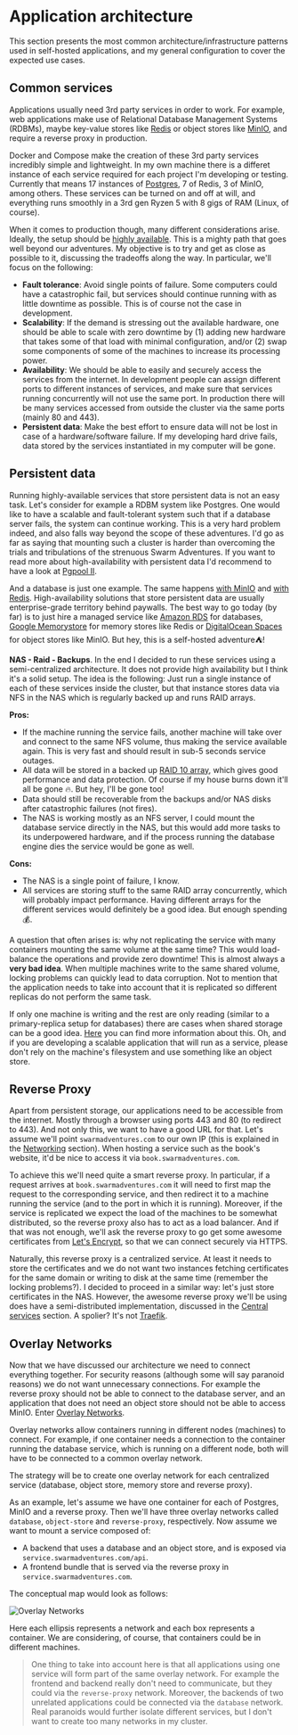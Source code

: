 # Application architecture

This section presents the most common architecture/infrastructure patterns used in self-hosted applications, and my general configuration to cover the expected use cases.

## Common services
Applications usually need 3rd party services in order to work. For example, web applications make use of Relational Database Management Systems (RDBMs), maybe key-value stores like [Redis](https://redis.io/) or object stores like [MinIO](https://min.io/), and require a reverse proxy in production.

Docker and Compose make the creation of these 3rd party services incredibly simple and lightweight. In my own machine there is a differet instance of each service required for each project I'm developing or testing. Currently that means 17 instances of [Postgres](https://www.postgresql.org/), 7 of Redis, 3 of MinIO, among others. These services can be turned on and off at will, and everything runs smoothly in a 3rd gen Ryzen 5 with 8 gigs of RAM (Linux, of course).

When it comes to production though, many different considerations arise. Ideally, the setup should be [highly available](https://www.digitalocean.com/community/tutorials/what-is-high-availability). This is a mighty path that goes well beyond our adventures. My objective is to try and get as close as possible to it, discussing the tradeoffs along the way. In particular, we'll focus on the following:

 - **Fault tolerance**: Avoid single points of failure. Some computers could have a catastrophic fail, but services should continue running with as little downtime as possible. This is of course not the case in development.
 - **Scalability**: If the demand is stressing out the available hardware, one should be able to scale with zero downtime by (1) adding new hardware that takes some of that load with minimal configuration, and/or (2) swap some components of some of the machines to increase its processing power.
 - **Availability**: We should be able to easily and securely access the services from the internet. In development people can assign different ports to different instances of services, and make sure that services running concurrently will not use the same port. In production there will be many services accessed from outside the cluster via the same ports (mainly 80 and 443).
 - **Persistent data**: Make the best effort to ensure data will not be lost in case of a hardware/software failure. If my developing hard drive fails, data stored by the services instantiated in my computer will be gone.

## Persistent data
Running highly-available services that store persistent data is not an easy task. Let's consider for example a RDBM system like Postgres. One would like to have a scalable and fault-tolerant system such that if a database server fails, the system can continue working. This is a very hard problem indeed, and also falls way beyond the scope of these adventures. I'd go as far as saying that mounting such a cluster is harder than overcoming the trials and tribulations of the strenuous Swarm Adventures. If you want to read more about high-availability with persistent data I'd recommend to have a look at [Pgpool II](https://www.pgpool.net/docs/latest/en/html/intro-whatis.html). 

And a database is just one example. The same happens [with MinIO](https://docs.min.io/docs/distributed-minio-quickstart-guide.html) and [with Redis](https://docs.redis.com/latest/rs/concepts/high-availability/clustering/). High-availability solutions that store persistent data are usually enterprise-grade territory behind paywalls. The best way to go today (by far) is to just hire a managed service like [Amazon RDS](https://aws.amazon.com/rds/) for databases, [Google Memorystore](https://cloud.google.com/memorystore/docs/redis/) for memory stores like Redis or [DigitalOcean Spaces](https://docs.digitalocean.com/products/spaces/resources/) for object stores like MinIO. But hey, this is a self-hosted adventure⛺!

**NAS - Raid - Backups**. In the end I decided to run these services using a semi-centralized architecture. It does not provide high availability but I think it's a solid setup. The idea is the following: Just run a single instance of each of these services inside the cluster, but that instance stores data via NFS in the NAS which is regularly backed up and runs RAID arrays.

**Pros:**
 - If the machine running the service fails, another machine will take over and connect to the same NFS volume, thus making the service available again. This is very fast and should result in sub-5 seconds service outages.
 - All data will be stored in a backed up [RAID 10 array](https://en.wikipedia.org/wiki/Nested_RAID_levels), which gives good performance and data protection. Of course if my house burns down it'll all be gone 🔥. But hey, I'll be gone too!
 - Data should still be recoverable from the backups and/or NAS disks after catastrophic failures (not fires).
 - The NAS is working mostly as an NFS server, I could mount the database service directly in the NAS, but this would add more tasks to its underpowered hardware, and if the process running the database engine dies the service would be gone as well.

**Cons:**
 - The NAS is a single point of failure, I know.
 - All services are storing stuff to the same RAID array concurrently, which will probably impact performance. Having different arrays for the different services would definitely be a good idea. But enough spending 💰.

A question that often arises is: why not replicating the service with many containers mounting the same volume at the same time? This would load-balance the operations and provide zero downtime! This is almost always a **very bad idea**. When multiple machines write to the same shared volume, locking problems can quickly lead to data corruption. Not to mention that the application needs to take into account that it is replicated so different replicas do not perform the same task.

If only one machine is writing and the rest are only reading (similar to a primary-replica setup for databases) there are cases when shared storage can be a good idea. [Here](https://www.digitalocean.com/community/tutorials/how-to-share-data-between-docker-containers) you can find more information about this. Oh, and if you are developing a scalable application that will run as a service, please don't rely on the machine's filesystem and use something like an object store.

## Reverse Proxy
Apart from persistent storage, our applications need to be accessible from the internet. Mostly through a browser using ports 443 and 80 (to redirect to 443). And not only this, we want to have a good URL for that. Let's assume we'll point `swarmadventures.com` to our own IP (this is explained in the [Networking](./sections/networking.md) section). When hosting a service such as the book's website, it'd be nice to access it via `book.swarmadventures.com`.

To achieve this we'll need quite a smart reverse proxy. In particular, if a request arrives at `book.swarmadventures.com` it will need to first map the request to the corresponding service, and then redirect it to a machine running the service (and to the port in which it is running). Moreover, if the service is replicated we expect the load of the machines to be somewhat distributed, so the reverse proxy also has to act as a load balancer. And if that was not enough, we'll ask the reverse proxy to go get some awesome certificates from [Let's Encrypt](https://letsencrypt.org/), so that we can connect securely via HTTPS.

Naturally, this reverse proxy is a centralized service. At least it needs to store the certificates and we do not want two instances fetching certificates for the same domain or writing to disk at the same time (remember the locking problems?). I decided to proceed in a similar way: let's just store certificates in the NAS. However, the awesome reverse proxy we'll be using does have a semi-distributed implementation, discussed in the [Central services](./services) section. A spolier? It's not [Traefik](https://traefik.io/).

## Overlay Networks
Now that we have discussed our architecture we need to connect everything together. For security reasons (although some will say paranoid reasons) we do not want unnecessary connections. For example the reverse proxy should not be able to connect to the database server, and an application that does not need an object store should not be able to access MinIO. Enter [Overlay Networks](https://docs.docker.com/network/overlay/).

Overlay networks allow containers running in different nodes (machines) to connect. For example, if one container needs a connection to the container running the database service, which is running on a different node, both will have to be connected to a common overlay network.

The strategy will be to create one overlay network for each centralized service (database, object store, memory store and reverse proxy).

As an example, let's assume we have one container for each of Postgres, MinIO and a reverse proxy. Then we'll have three overlay networks called `database`, `object-store` and `reverse-proxy`, respectively. Now assume we want to mount a service composed of:

 - A backend that uses a database and an object store, and is exposed via `service.swarmadventures.com/api`.
 - A frontend bundle that is served via the reverse proxy in `service.swarmadventures.com`.

The conceptual map would look as follows:

![Overlay Networks](../images/overlay-networks.png)

Here each ellipsis represents a network and each box represents a container. We are considering, of course, that containers could be in different machines. 

> One thing to take into account here is that all applications using one service will form part of the same overlay network. For example the frontend and backend really don't need to communicate, but they could via the `reverse-proxy` network. Moreover, the backends of two unrelated applications could be connected via the `database` network. Real paranoids would further isolate different services, but I don't want to create too many networks in my cluster.
